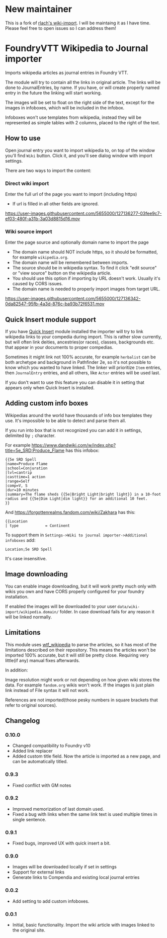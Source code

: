 # New maintainer

This is a fork of [rlach's wiki-import](https://github.com/rlach/wiki-import). I will be maintaing it as I have time. Please feel free to open issues so I can address them!

# FoundryVTT Wikipedia to Journal importer

Imports wikipedia articles as journal entries in Foundry VTT. 

The module will try to contain all the links in original article. The links will be done to JournalEntries, by name. If you have, or will create properly named entry in the future the linking will start working.

The images will be set to float on the right side of the text, except for the images in infoboxes, which will be included in the infobox.

Infoboxes won't use templates from wikipedia, instead they will be represented as simple tables with 2 columns, placed to the right of the text.

## How to use

Open journal entry you want to import wikipedia to, on top of the window you'll find `Wiki` button.
Click it, and you'll see dialog window with import settings.

There are two ways to import the content:

### Direct wiki import
Enter the full url of the page you want to import (including https)
  - If url is filled in all other fields are ignored.
  
https://user-images.githubusercontent.com/5655000/127136277-03fee9c7-ef03-480f-a31b-3a03d8815d16.mov

### Wiki source import
Enter the page source and optionally domain name to import the page
  - The domain name should NOT include https, so it should be formatted, for example `wikipedia.org`.
  - The domain name will be remembered between imports.
  - The source should be in wikipedia syntax. To find it click "edit source" or "view source" button on the wikipedia article.
  - You should use this option if importing by URL doesn't work. Usually it's caused by CORS issues.
  - The domain name is needed to properly import images from target URL.

https://user-images.githubusercontent.com/5655000/127136342-0da82547-95fb-4a3d-876c-ba93b72f6531.mov

## Quick Insert module support

If you have [Quick Insert](https://gitlab.com/fvtt-modules-lab/quick-insert) module installed the importer will try to link wikipedia links to your compedia during import.
This is rather slow currently, but will often link deities, ancestries(or races), classes, backgrounds etc. that appear in your documents to proper compedias.

Sometimes it might link not 100% accurate, for example `herbalist` can be both archetype and background in Pathfinder 2e, so it's not possible to know which you wanted to have linked.
The linker will prioritize `Item` entries, then `JournalEntry` entries, and all others, like `Actor` entries will be used last.

If you don't want to use this feature you can disable it in setting that appears only when Quick Insert is installed.

## Adding custom info boxes

Wikipedias around the world have thousands of info box templates they use. It's impossible to be able to detect and parse them all.

If you run into box that is not recognized you can add it in settings, delimited by `;` character.

For example https://www.dandwiki.com/w/index.php?title=5e_SRD:Produce_Flame has this infobox:

```
{{5e SRD Spell
|name=Produce Flame
|school=Conjuration
|lvl=cantrip
|casttime=1 action
|range=Self
|comp=V, S
|dur=10 minutes
|summary=The flame sheds {{5e|Bright Light|bright light}} in a 10-foot radius and {{5e|Dim Light|dim light}} for an additional 10 feet.
}}
```

And https://forgottenrealms.fandom.com/wiki/Zakhara has this:
```
{{Location
| type            = Continent
```

To support them in `Settings->Wiki to journal importer->Additional infoboxes` add:
```
Location;5e SRD Spell
```
It's case insensitive.

## Image downloading

You can enable image downloading, but it will work pretty much only with wikis you own and have CORS properly configured for your foundry installation.

If enabled the images will be downloaded to your user `data/wiki-import/wikipedia.domain/` folder. In case download fails for any reason it will be linked normally.

## Limitations

This module uses [wtf_wikipedia](https://github.com/spencermountain/wtf_wikipedia) to parse the articles, so it has most of the limitations described on their repository. This means the articles won't be imported 100% accurate, but it will still be pretty close. Requiring very little(if any) manual fixes afterwards.

In addition: 

Image resolution might work or not depending on how given wiki stores the data. For example `fandom.org` wikis won't work. If the images is just plain link instead of File syntax it will not work.

References are not imported(those pesky numbers in square brackets that refer to original sources).

## Changelog

### 0.10.0
* Changed compatibility to Foundry v10
* Added link replacer
* Added custom title field. Now the article is imported as a new page, and can be automatically titled.

### 0.9.3
* Fixed conflict with GM notes

### 0.9.2
* Improved memorization of last domain used.
* Fixed a bug with links when the same link text is used multiple times in single sentence.

### 0.9.1
* Fixed bugs, improved UX with quick insert a bit.

### 0.9.0
* Images will be downloaded locally if set in settings
* Support for external links
* Generate links to Compendia and existing local journal entries

### 0.0.2
* Add setting to add custom infoboxes.

### 0.0.1
* Initial, basic functionality. Import the wiki article with images linked to the original site.
